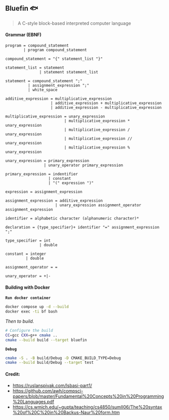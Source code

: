 ## Bluefin :fish:

> A C-style block-based interpreted computer language

#### Grammar (EBNF)

```
program = compound_statement
        | program compound_statement

compound_statement = "{" statement_list "}"

statement_list = statement
               | statement statement_list

statement = compound_statement ";" 
          | assignment_expression ";" 
          | white_space

additive_expression = multiplicative_expression 
                    | additive_expression + multiplicative_expression
                    | additive_expression - multiplicative_expression

multiplicative_expression = unary_expression
                          | multiplicative_expression * unary_expression
                          | multiplicative_expression / unary_expression
                          | multiplicative_expression // unary_expression
                          | multiplicative_expression % unary_expression

unary_expression = primary_expression
                 | unary_operator primary_expression

primary_expression = indentifier
                   | constant
                   | "(" expression ")"

expression = assignment_expression

assignment_expression = additive_expression
                      | unary_expression assignment_operator assignment_expression

identifier = alphabetic character (alphanumeric character)*

declaration = {type_specifier}+ identifier "=" assignment_expression ";"

type_specifier = int
               | double

constant = integer      
         | double

assignment_operator = =

unary_operator = +|-
```


#### Building with Docker

**`Run docker container`**

```bash
docker compose up -d --build
docker exec -ti bf bash
```

_Then to build._
```bash
# Configure the build
CC=gcc CXX=g++ cmake ..
cmake --build build --target bluefin
```

**`Debug`**
```bash
cmake -S . -B build/Debug -D CMAKE_BUILD_TYPE=Debug
cmake --build build/Debug --target test
```

#### Credit:

- https://ruslanspivak.com/lsbasi-part1/
- https://github.com/awh/compsci-papers/blob/master/Fundamental%20Concepts%20in%20Programming%20Languages.pdf
- https://cs.wmich.edu/~gupta/teaching/cs4850/sumII06/The%20syntax%20of%20C%20in%20Backus-Naur%20form.htm

